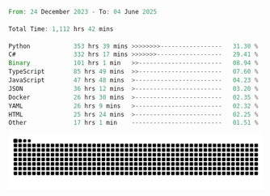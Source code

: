 <!--START_SECTION:waka-->

```rust
From: 24 December 2023 - To: 04 June 2025

Total Time: 1,112 hrs 42 mins

Python            353 hrs 39 mins >>>>>>>>-----------------   31.30 %
C#                332 hrs 17 mins >>>>>>>------------------   29.41 %
Binary            101 hrs 1 min   >>-----------------------   08.94 %
TypeScript        85 hrs 49 mins  >>-----------------------   07.60 %
JavaScript        47 hrs 48 mins  >------------------------   04.23 %
JSON              36 hrs 12 mins  >------------------------   03.20 %
Docker            26 hrs 30 mins  >------------------------   02.35 %
YAML              26 hrs 9 mins   >------------------------   02.32 %
HTML              25 hrs 24 mins  >------------------------   02.25 %
Other             17 hrs 1 min    -------------------------   01.51 %
```

<!--END_SECTION:waka-->


<picture>
  <source media="(prefers-color-scheme: dark)" srcset="https://raw.githubusercontent.com/jeerawut97/jeerawut97/output/github-contribution-grid-snake.svg">
  <img alt="github contribution grid snake animation" src="https://raw.githubusercontent.com/jeerawut97/jeerawut97/output/github-contribution-grid-snake.svg">
</picture>
